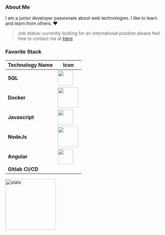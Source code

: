 ### About Me

I am a junior developer passionate about web technologies. I like to learn and learn from others. :heart:

> Job status: currently looking for an international position please feel free to contact me at <a href="mailto:dorville.mathieu@gmail.com">Here</a>

### Favorite Stack
| Technology Name  | Icon                                                         |
| ---------------- | ------------------------------------------------------------ |
| **SQL**          | <img src ="https://icon-library.com/images/sql-icon/sql-icon-8.jpg" align="center" width="48px"> |
| **Docker**       | <img src ="https://cdn.iconscout.com/icon/free/png-512/docker-226091.png" align="left" width="64px"> |
| **Javascript**   | <img src ="https://www.freepnglogos.com/uploads/javascript-png/javascript-vector-logo-yellow-png-transparent-javascript-vector-12.png" align="left" width="48px"> |
| **NodeJs**       | <img src ="https://upload.wikimedia.org/wikipedia/commons/d/d9/Node.js_logo.svg" align="left" width="64px"> |
| **Angular**      | <img src ="https://cdn.worldvectorlogo.com/logos/angular-icon.svg" align="left" width="48px"> |
| **Gitlab CI/CD** |                                                              |

<img src="https://github-readme-stats.vercel.app/api?username=mtd42&show_icons=true&count_private=true" alt="stats" height="160" align="center" />
